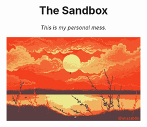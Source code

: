 <h1 align="center">The Sandbox</h1>
<p align="center">
<em>This is my personal mess.</em>
<br>
<br>
<img src="./assets/serene-gif2.webp" width="350" />
</p>
